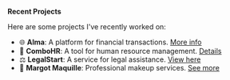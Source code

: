 **Recent Projects**

Here are some projects I've recently worked on:

- 🌐 **Alma**: A platform for financial transactions. [More info](https://getalma.eu/)
- 💼 **ComboHR**: A tool for human resource management. [Details](https://combohr.com/)
- ⚖️ **LegalStart**: A service for legal assistance. [View here](https://www.legalstart.fr/)
- 💄 **Margot Maquille**: Professional makeup services. [See more](https://www.margotmaquille.fr/)
